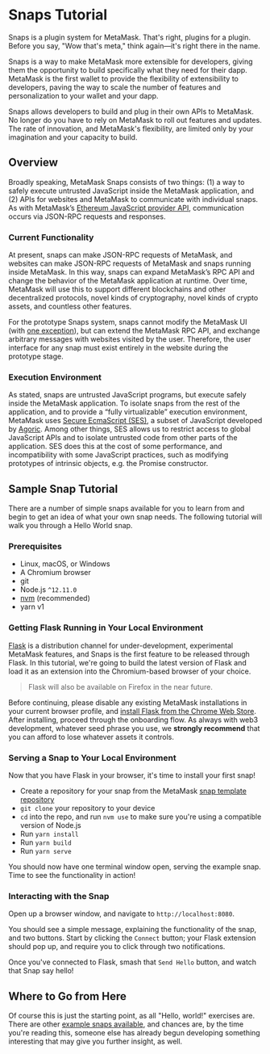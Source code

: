 # Snaps Tutorial

Snaps is a plugin system for MetaMask. That's right, plugins for a plugin. Before you say, "Wow that's meta," think again—it's right there in the name.

Snaps is a way to make MetaMask more extensible for developers, giving them the opportunity to build specifically what they need for their dapp. MetaMask is the first wallet to provide the flexibility of extensibility to developers, paving the way to scale the number of features and personalization to your wallet and your dapp.

Snaps allows developers to build and plug in their own APIs to MetaMask. No longer do you have to rely on MetaMask to roll out features and updates. The rate of innovation, and MetaMask's flexibility, are limited only by your imagination and your capacity to build.

## Overview

Broadly speaking, MetaMask Snaps consists of two things: (1) a way to safely execute untrusted JavaScript inside the MetaMask application, and (2) APIs for websites and MetaMask to communicate with individual snaps. As with MetaMask’s [Ethereum JavaScript provider API](https://docs.metamask.io/guide/ethereum-provider.html), communication occurs via JSON-RPC requests and responses.

### Current Functionality

At present, snaps can make JSON-RPC requests of MetaMask, and websites can make JSON-RPC requests of MetaMask and snaps running inside MetaMask. In this way, snaps can expand MetaMask’s RPC API and change the behavior of the MetaMask application at runtime. Over time, MetaMask will use this to support different blockchains and other decentralized protocols, novel kinds of cryptography, novel kinds of crypto assets, and countless other features.

For the prototype Snaps system, snaps cannot modify the MetaMask UI (with [one exception]()), but can extend the MetaMask RPC API, and exchange arbitrary messages with websites visited by the user. Therefore, the user interface for any snap must exist entirely in the website during the prototype stage.

### Execution Environment

As stated, snaps are untrusted JavaScript programs, but execute safely inside the MetaMask application. To isolate snaps from the rest of the application, and to provide a “fully virtualizable” execution environment, MetaMask uses [Secure EcmaScript (SES)](https://github.com/endojs/endo/tree/master/packages/ses), a subset of JavaScript developed by [Agoric](https://agoric.com/). Among other things, SES allows us to restrict access to global JavaScript APIs and to isolate untrusted code from other parts of the application. SES does this at the cost of some performance, and incompatibility with some JavaScript practices, such as modifying prototypes of intrinsic objects, e.g. the Promise constructor.

## Sample Snap Tutorial

There are a number of simple snaps available for you to learn from and begin to get an idea of what your own snap needs. The following tutorial will walk you through a Hello World snap.

### Prerequisites

- Linux, macOS, or Windows
- A Chromium browser
- git
- Node.js `^12.11.0`
- [nvm](https://github.com/nvm-sh/nvm) (recommended)
- yarn v1

### Getting Flask Running in Your Local Environment

[Flask](https://chrome.google.com/webstore/detail/metamask-flask-developmen/ljfoeinjpaedjfecbmggjgodbgkmjkjk) is a distribution channel for under-development, experimental MetaMask features, and Snaps is the first feature to be released through Flask.
In this tutorial, we're going to build the latest version of Flask and load it as an extension into the Chromium-based browser of your choice.

> Flask will also be available on Firefox in the near future.

Before continuing, please disable any existing MetaMask installations in your current browser profile, and [install Flask from the Chrome Web Store](https://chrome.google.com/webstore/detail/metamask-flask-developmen/ljfoeinjpaedjfecbmggjgodbgkmjkjk).
After installing, proceed through the onboarding flow.
As always with web3 development, whatever seed phrase you use, we **strongly recommend** that you can afford to lose whatever assets it controls.

### Serving a Snap to Your Local Environment

Now that you have Flask in your browser, it's time to install your first snap!

- Create a repository for your snap from the MetaMask [snap template repository](https://github.com/MetaMask/snap-template)
- `git clone` your repository to your device
- `cd` into the repo, and run `nvm use` to make sure you're using a compatible version of Node.js
- Run `yarn install`
- Run `yarn build`
- Run `yarn serve`

You should now have one terminal window open, serving the example snap. Time to see the functionality in action!

### Interacting with the Snap

Open up a browser window, and navigate to `http://localhost:8080`.

You should see a simple message, explaining the functionality of the snap, and two buttons. Start by clicking the `Connect` button; your Flask extension should pop up, and require you to click through two notifications.

Once you've connected to Flask, smash that `Send Hello` button, and watch that Snap say hello!

## Where to Go from Here

Of course this is just the starting point, as all "Hello, world!" exercises are. There are other [example snaps available](https://github.com/MetaMask/snaps-skunkworks/tree/main/packages/snap-examples), and chances are, by the time you're reading this, someone else has already begun developing something interesting that may give you further insight, as well.
